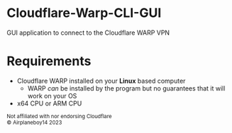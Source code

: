 # Cloudflare-Warp-CLI-GUI
GUI application to connect to the Cloudflare WARP VPN


# Requirements
 - Cloudflare WARP installed on your **Linux** based computer
    - WARP *can* be installed by the program but no guarantees that it will work on your OS
 - x64 CPU or ARM CPU

<sub>Not affiliated with nor endorsing Cloudflare</sub>
<br>
<sub>© Airplaneboy14 2023</sub>

